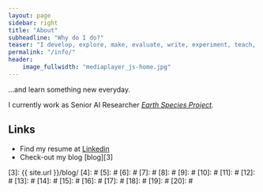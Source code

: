 ```yaml
---
layout: page
sidebar: right
title: "About"
subheadline: "Why do I do?"
teaser: "I develop, explore, make, evaluate, write, experiment, teach, help, listen, record, glimpse, cook, play ..."
permalink: "/info/"
header:
    image_fullwidth: "mediaplayer_js-home.jpg"
---
```

...and learn something new everyday.

I currently work as Senior AI Researcher *[Earth Species Project][2]*.


## Links

* Find my resume at [Linkedin][1]
* Check-out my blog [blog][3]


 [1]: https://www.linkedin.com/in/marius-miron-9473233/
 [2]: http://earthspeciesproject.com
 [3]: {{ site.url }}/blog/
 [4]: #
 [5]: #
 [6]: #
 [7]: #
 [8]: #
 [9]: #
 [10]: #
 [11]: #
 [12]: #
 [13]: #
 [14]: #
 [15]: #
 [16]: #
 [17]: #
 [18]: #
 [19]: #
 [20]: #
